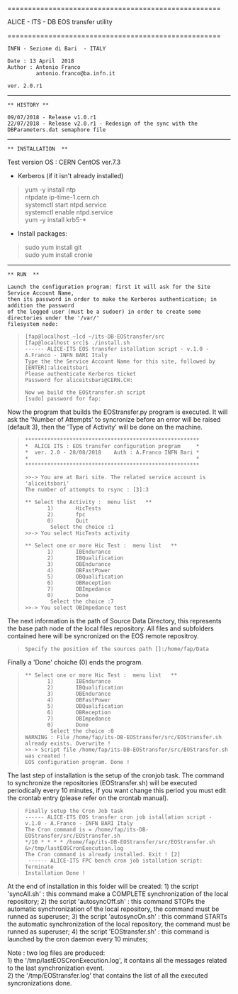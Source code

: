 
====================================================

ALICE - ITS - DB EOS transfer utility

====================================================

	INFN - Sezione di Bari  - ITALY
	
	Date : 13 April  2018
	Author : Antonio Franco 
			 antonio.franco@ba.infn.it
	
	ver. 2.0.r1
----------------------------------------------------

	** HISTORY **
	
	09/07/2018 - Release v1.0.r1
	22/07/2018 - Release v2.0.r1 - Redesign of the sync with the DBParameters.dat semaphore file
  
----------------------------------------------------
	
    ** INSTALLATION  **
    
  Test version OS : CERN CentOS ver.7.3

  - Kerberos (if it isn't already installed)  
>    yum -y install ntp  
>    ntpdate ip-time-1.cern.ch  
>    systemctl start  ntpd.service  
>    systemctl enable ntpd.service  
>    yum -y install krb5-*  

  - Install packages:
>    sudo yum install git  
>    sudo yum install cronie  


----------------------------------------------------
		
    ** RUN  **

	Launch the configuration program: first it will ask for the Site Service Account Name,
	then its password in order to make the Kerberos authentication; in addition the password
	of the logged user (must be a sudoer) in order to create some directories under the '/var/'
	filesystem node:

>     [fap@localhost ~]cd ~/its-DB-EOStransfer/src
>     [fap@localhost src]$ ./install.sh
>     ------ ALICE-ITS EOS transfer istallation script - v.1.0 - A.Franco - INFN BARI Italy
>     Type the the Service Account Name for this site, followed by [ENTER]:aliceitsbari
>     Please authenticate Kerberos ticket 
>     Password for aliceitsbari@CERN.CH: 
>    
>     Now we build the EOStransfer.sh script 
>     [sudo] password for fap: 
>    
  Now the program that builds the EOStransfer.py program is executed. It will ask
  the 'Number of Attempts' to syncronize before an error will be raised (default 3),
  then the 'Type of Activity' will be done on the machine.

>     ******************************************************* 
>     *  ALICE ITS : EOS transfer configuration program     * 
>     *  ver. 2.0 - 28/08/2018    Auth : A.Franco INFN Bari * 
>     *                                                     * 
>     ******************************************************* 
>     
>     >>-> You are at Bari site. The related service account is  'aliceitsbari' 
>     The number of attempts to rsync : [3]:3
>    
>     ** Select the Activity :  menu list   **
>            1)       HicTests 
>            2)       fpc 
>            0)       Quit 
>             Select the choice :1
>     >>-> You select HicTests activity
>    
>     ** Select one or more Hic Test :  menu list   **
>            1)       IBEndurance 
>            2)       IBQualification 
>            3)       OBEndurance 
>            4)       OBFastPower 
>            5)       OBQualification 
>            6)       OBReception 
>            7)       OBImpedance 
>            0)       Done 
>             Select the choice :7
>     >>-> You select OBImpedance test 

  The next information is the path of Source Data Directory, this represents
  the base path node of the local files repository. All files and subfolders
  contained here will be syncronized on the EOS remote repositroy.
>    
>     Specify the position of the sources path []:/home/fap/Data

  Finally a 'Done' choiche (0) ends the program.
>    
>     ** Select one or more Hic Test :  menu list   **
>            1)       IBEndurance 
>            2)       IBQualification 
>            3)       OBEndurance 
>            4)       OBFastPower 
>            5)       OBQualification 
>            6)       OBReception 
>            7)       OBImpedance 
>            0)       Done 
>             Select the choice :0
>     WARNING : File /home/fap/its-DB-EOStransfer/src/EOStransfer.sh already exists. Overwrite !
>     >>-> Script file /home/fap/its-DB-EOStransfer/src/EOStransfer.sh was created !
>     EOS configuration program. Done !

  The last step of installation is the setup of the cronjob task. The command to synchronize the
  repositories (EOStransfer.sh) will be executed periodically every 10 minutes, if you want 
  change this period you must edit the crontab entry (please refer on the crontab manual).  

>     Finally setup the Cron Job task 
>     ------ ALICE-ITS EOS transfer cron job istallation script - v.1.0 - A.Franco - INFN BARI Italy
>     The Cron command is = /home/fap/its-DB-EOStransfer/src/EOStransfer.sh
>     */10 * * * * /home/fap/its-DB-EOStransfer/src/EOStransfer.sh &>/tmp/lastEOSCronExecution.log
>     The Cron command is already installed. Exit ! [2]
>      ------ ALICE-ITS FPC bench cron job istallation script: Terminate
>     Installation Done !

  At the end of installation in this folder will be created: 
    1) the script 'syncAll.sh' : this command make a COMPLETE synchronization of the local
       repository;
    2) the script 'autosyncOff.sh' : this command STOPs the automatic synchronization of the local
       repository, the command must be runned as superuser;
    3) the script 'autosyncOn.sh' : this command STARTs the automatic synchronization of the local
       repository, the command must be runned as superuser;
    4) the script 'EOStransfer.sh' : this command is launched by the cron daemon every 10 minutes;


  Note : two log files are produced:  
      1) the '/tmp/lastEOSCronExecution.log', it contains all the messages related to the last
         synchronization event.  
      2) the '/tmp/EOStransfer.log' that contains the list of all the executed syncronizations
         done.  
	
	